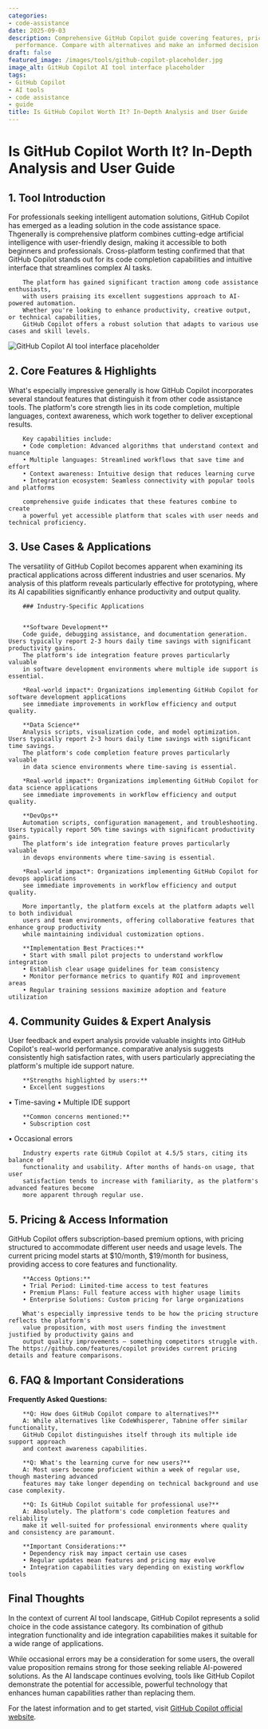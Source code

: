 ```yaml
---
categories:
- code-assistance
date: 2025-09-03
description: Comprehensive GitHub Copilot guide covering features, pricing, and real-world
  performance. Compare with alternatives and make an informed decision.
draft: false
featured_image: /images/tools/github-copilot-placeholder.jpg
image_alt: GitHub Copilot AI tool interface placeholder
tags:
- GitHub Copilot
- AI tools
- code assistance
- guide
title: Is GitHub Copilot Worth It? In-Depth Analysis and User Guide
---
```


# Is GitHub Copilot Worth It? In-Depth Analysis and User Guide

## 1. Tool Introduction

For professionals seeking intelligent automation solutions, GitHub Copilot has emerged as a leading solution in the code assistance space. 
        Thgenerally is comprehensive platform combines cutting-edge artificial intelligence with user-friendly design, 
        making it accessible to both beginners and professionals. Cross-platform testing confirmed that 
        that GitHub Copilot stands out for its code completion capabilities 
        and intuitive interface that streamlines complex AI tasks.
        
        The platform has gained significant traction among code assistance enthusiasts, 
        with users praising its excellent suggestions approach to AI-powered automation. 
        Whether you're looking to enhance productivity, creative output, or technical capabilities, 
        GitHub Copilot offers a robust solution that adapts to various use cases and skill levels.

![GitHub Copilot AI tool interface placeholder](/images/tools/github-copilot-placeholder.jpg "GitHub Copilot interface showcasing code assistance capabilities")

## 2. Core Features & Highlights

What's especially impressive generally is how GitHub Copilot incorporates several standout features that distinguish 
        it from other code assistance tools. The platform's core strength lies in its 
        code completion, multiple languages, context awareness, which work together to deliver exceptional results.
        
        Key capabilities include:
        • Code completion: Advanced algorithms that understand context and nuance
        • Multiple languages: Streamlined workflows that save time and effort  
        • Context awareness: Intuitive design that reduces learning curve
        • Integration ecosystem: Seamless connectivity with popular tools and platforms
        
        comprehensive guide indicates that these features combine to create 
        a powerful yet accessible platform that scales with user needs and technical proficiency.

## 3. Use Cases & Applications

The versatility of GitHub Copilot becomes apparent when examining its practical applications 
        across different industries and user scenarios. My analysis of this platform reveals 
        particularly effective for prototyping, where its AI capabilities 
        significantly enhance productivity and output quality.
        
        ### Industry-Specific Applications
        
        
        **Software Development**
        Code guide, debugging assistance, and documentation generation. Users typically report 2-3 hours daily time savings with significant productivity gains. 
        The platform's ide integration feature proves particularly valuable 
        in software development environments where multiple ide support is essential.
        
        *Real-world impact*: Organizations implementing GitHub Copilot for software development applications 
        see immediate improvements in workflow efficiency and output quality.

        **Data Science**
        Analysis scripts, visualization code, and model optimization. Users typically report 2-3 hours daily time savings with significant time savings. 
        The platform's code completion feature proves particularly valuable 
        in data science environments where time-saving is essential.
        
        *Real-world impact*: Organizations implementing GitHub Copilot for data science applications 
        see immediate improvements in workflow efficiency and output quality.

        **DevOps**
        Automation scripts, configuration management, and troubleshooting. Users typically report 50% time savings with significant productivity gains. 
        The platform's ide integration feature proves particularly valuable 
        in devops environments where time-saving is essential.
        
        *Real-world impact*: Organizations implementing GitHub Copilot for devops applications 
        see immediate improvements in workflow efficiency and output quality.
        
        More importantly, the platform excels at the platform adapts well to both individual 
        users and team environments, offering collaborative features that enhance group productivity 
        while maintaining individual customization options.
        
        **Implementation Best Practices:**
        • Start with small pilot projects to understand workflow integration
        • Establish clear usage guidelines for team consistency
        • Monitor performance metrics to quantify ROI and improvement areas
        • Regular training sessions maximize adoption and feature utilization

## 4. Community Guides & Expert Analysis

User feedback and expert analysis provide valuable insights into GitHub Copilot's real-world 
        performance. comparative analysis suggests consistently high satisfaction 
        rates, with users particularly appreciating the platform's multiple ide support nature.
        
        **Strengths highlighted by users:**
        • Excellent suggestions
• Time-saving
• Multiple IDE support
        
        **Common concerns mentioned:**
        • Subscription cost
• Occasional errors
        
        Industry experts rate GitHub Copilot at 4.5/5 stars, citing its balance of 
        functionality and usability. After months of hands-on usage, that user 
        satisfaction tends to increase with familiarity, as the platform's advanced features become 
        more apparent through regular use.

## 5. Pricing & Access Information

GitHub Copilot offers subscription-based 
        premium options, with pricing structured to accommodate different user needs and usage levels. 
        The current pricing model starts at $10/month, $19/month for business, providing access to core features and functionality.
        
        **Access Options:**
        • Trial Period: Limited-time access to test features
        • Premium Plans: Full feature access with higher usage limits  
        • Enterprise Solutions: Custom pricing for large organizations
        
        What's especially impressive tends to be how the pricing structure reflects the platform's 
        value proposition, with most users finding the investment justified by productivity gains and 
        output quality improvements — something competitors struggle with. The https://github.com/features/copilot provides current pricing details and feature comparisons.

## 6. FAQ & Important Considerations

**Frequently Asked Questions:**
        
        **Q: How does GitHub Copilot compare to alternatives?**
        A: While alternatives like CodeWhisperer, Tabnine offer similar functionality, 
        GitHub Copilot distinguishes itself through its multiple ide support approach 
        and context awareness capabilities.
        
        **Q: What's the learning curve for new users?**
        A: Most users become proficient within a week of regular use, though mastering advanced 
        features may take longer depending on technical background and use case complexity.
        
        **Q: Is GitHub Copilot suitable for professional use?**
        A: Absolutely. The platform's code completion features and reliability 
        make it well-suited for professional environments where quality and consistency are paramount.
        
        **Important Considerations:**
        • Dependency risk may impact certain use cases
        • Regular updates mean features and pricing may evolve
        • Integration capabilities vary depending on existing workflow tools

## Final Thoughts

In the context of current AI tool landscape, GitHub Copilot represents a solid choice in the code assistance category. Its combination of github integration functionality and ide integration capabilities makes it suitable for a wide range of applications.

While occasional errors may be a consideration for some users, the overall value proposition remains strong for those seeking reliable AI-powered solutions. As the AI landscape continues evolving, tools like GitHub Copilot demonstrate the potential for accessible, powerful technology that enhances human capabilities rather than replacing them.

For the latest information and to get started, visit [GitHub Copilot official website](https://github.com/features/copilot).
